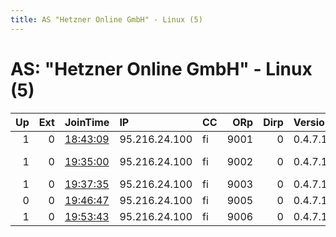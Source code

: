 ```yaml
---
title: AS "Hetzner Online GmbH" - Linux (5)
---
```


# AS: "Hetzner Online GmbH" - Linux (5)

|   Up |   Ext | JoinTime                                                                                              | IP            | CC   |   ORp |   Dirp | Version   | Contact                   | Nickname     |   eFamMembers |
|-----:|------:|:------------------------------------------------------------------------------------------------------|:--------------|:-----|------:|-------:|:----------|:--------------------------|:-------------|--------------:|
|    1 |     0 | [18:43:09](https://nusenu.github.io/OrNetStats/w/relay/AB90463073B93DDA6F7FE243FB1C4B9D5F7B5321.html) | 95.216.24.100 | fi   |  9001 |      0 | 0.4.7.13  | relay7791@gmail.com       | Pentesting20 |             1 |
|    1 |     0 | [19:35:00](https://nusenu.github.io/OrNetStats/w/relay/4B02D746D96A5F80666F4A3B265C66F789D47BDD.html) | 95.216.24.100 | fi   |  9002 |      0 | 0.4.7.13  | Steve relay7791@gmail.com | Pentesting12 |             1 |
|    1 |     0 | [19:37:35](https://nusenu.github.io/OrNetStats/w/relay/C57A8B0C2DAE933916398359EC4DCC53D4FF329B.html) | 95.216.24.100 | fi   |  9003 |      0 | 0.4.7.13  | relay7791@gmail.com       | Pentesting13 |             1 |
|    0 |     0 | [19:46:47](https://nusenu.github.io/OrNetStats/w/relay/ED27E27D332AB216BD9DB454C90880E8F8314ACD.html) | 95.216.24.100 | fi   |  9005 |      0 | 0.4.7.13  | relay7791@gmail.com       | Pentesting14 |             1 |
|    1 |     0 | [19:53:43](https://nusenu.github.io/OrNetStats/w/relay/785DBB3C711E8E7E75DC81982FB20DCB0B18F1C8.html) | 95.216.24.100 | fi   |  9006 |      0 | 0.4.7.13  | relay7791@gmail.com       | Pentesting15 |             1 |

